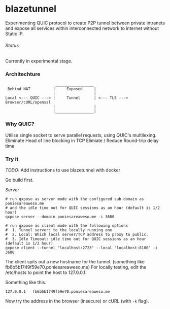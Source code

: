 # blazetunnel

Experimenting QUIC protocol to create P2P tunnel between private intranets and expose all services within interconnected network to internet without Static IP.
   
######   Status
Currently in experimental stage. 


### Architechture

```
                      _________________
 Behind NAT          |     Exposed     |
                     |                 |
Local <--- QUIC ---> |     Tunnel      | <--- TLS ---> Browser/cURL/openssl
                     |                 |
                     |_________________|
```

### Why QUIC?

Utilise single socket to serve parallel requests, using QUIC's multilexing. 
Eliminate Head of line blocking in TCP
Elimiate / Reduce Round-trip delay time

### Try it
 *TODO:* Add instructions to use blazetunnel with docker


Go build first.

*Server*

```
# run qxpose as server mode with the configured sub domain as poniesareaweso.me
# and the idle time out for QUIC sessions as an hour (default is 1/2 hour)
qxpose server --domain poniesareaweso.me -i 3600
```

```
# run qxpose as client mode with the following options
#  1. Tunnel server: to the locally running one
#  2. Local: Which local server/TCP address to proxy to public.
#  3. Idle Timeout: idle time out for QUIC sessions as an hour (default is 1/2 hour)
qxpose client --tunnel "localhost:2723" --local "localhost:8100" -i 3600
```

The client spits out a new hostname for the tunnel. (something like fb6b5b1749f59e70.poniesareaweso.me)
For locally testing, edit the /etc/hosts to point
the host to 127.0.0.1. 

Something like this.
```
127.0.0.1   fb6b5b1749f59e70.poniesareaweso.me
```

Now try the address in the browser (insecure) or cURL (with `-k` flag).